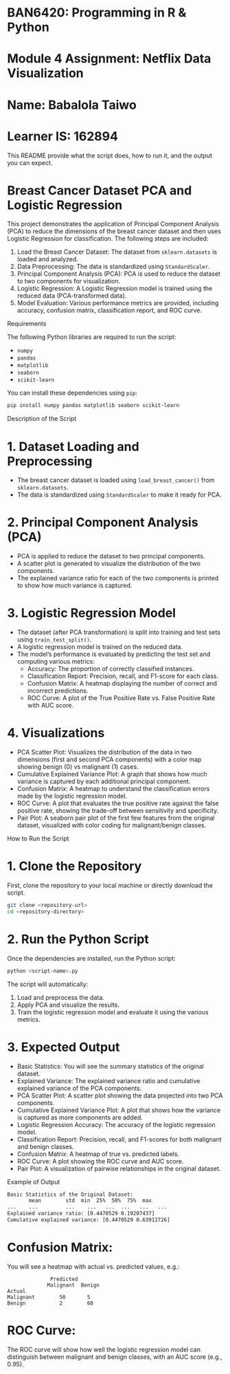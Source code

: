 # BAN6420: Programming in R & Python
# Module 4 Assignment: Netflix Data Visualization

# Name: Babalola Taiwo
# Learner IS: 162894

This README provide what the script does, how to run it, and the output you can expect.

# Breast Cancer Dataset PCA and Logistic Regression

This project demonstrates the application of Principal Component Analysis (PCA) to reduce the dimensions of the breast cancer dataset and then uses Logistic Regression for classification. The following steps are included:

1. Load the Breast Cancer Dataset: The dataset from `sklearn.datasets` is loaded and analyzed.
2. Data Preprocessing: The data is standardized using `StandardScaler`.
3. Principal Component Analysis (PCA): PCA is used to reduce the dataset to two components for visualization.
4. Logistic Regression: A Logistic Regression model is trained using the reduced data (PCA-transformed data).
5. Model Evaluation: Various performance metrics are provided, including accuracy, confusion matrix, classification report, and ROC curve.

 Requirements

The following Python libraries are required to run the script:

- `numpy`
- `pandas`
- `matplotlib`
- `seaborn`
- `scikit-learn`

You can install these dependencies using `pip`:

```bash
pip install numpy pandas matplotlib seaborn scikit-learn
```

 Description of the Script

# 1. Dataset Loading and Preprocessing
   - The breast cancer dataset is loaded using `load_breast_cancer()` from `sklearn.datasets`.
   - The data is standardized using `StandardScaler` to make it ready for PCA.

# 2. Principal Component Analysis (PCA)
   - PCA is applied to reduce the dataset to two principal components.
   - A scatter plot is generated to visualize the distribution of the two components.
   - The explained variance ratio for each of the two components is printed to show how much variance is captured.

# 3. Logistic Regression Model
   - The dataset (after PCA transformation) is split into training and test sets using `train_test_split()`.
   - A logistic regression model is trained on the reduced data.
   - The model’s performance is evaluated by predicting the test set and computing various metrics:
     - Accuracy: The proportion of correctly classified instances.
     - Classification Report: Precision, recall, and F1-score for each class.
     - Confusion Matrix: A heatmap displaying the number of correct and incorrect predictions.
     - ROC Curve: A plot of the True Positive Rate vs. False Positive Rate with AUC score.

# 4. Visualizations
   - PCA Scatter Plot: Visualizes the distribution of the data in two dimensions (first and second PCA components) with a color map showing benign (0) vs malignant (1) cases.
   - Cumulative Explained Variance Plot: A graph that shows how much variance is captured by each additional principal component.
   - Confusion Matrix: A heatmap to understand the classification errors made by the logistic regression model.
   - ROC Curve: A plot that evaluates the true positive rate against the false positive rate, showing the trade-off between sensitivity and specificity.
   - Pair Plot: A seaborn pair plot of the first few features from the original dataset, visualized with color coding for malignant/benign classes.

 How to Run the Script

# 1. Clone the Repository

First, clone the repository to your local machine or directly download the script.

```bash
git clone <repository-url>
cd <repository-directory>
```

# 2. Run the Python Script

Once the dependencies are installed, run the Python script:

```bash
python <script-name>.py
```

The script will automatically:

1. Load and preprocess the data.
2. Apply PCA and visualize the results.
3. Train the logistic regression model and evaluate it using the various metrics.

# 3. Expected Output

- Basic Statistics: You will see the summary statistics of the original dataset.
- Explained Variance: The explained variance ratio and cumulative explained variance of the PCA components.
- PCA Scatter Plot: A scatter plot showing the data projected into two PCA components.
- Cumulative Explained Variance Plot: A plot that shows how the variance is captured as more components are added.
- Logistic Regression Accuracy: The accuracy of the logistic regression model.
- Classification Report: Precision, recall, and F1-scores for both malignant and benign classes.
- Confusion Matrix: A heatmap of true vs. predicted labels.
- ROC Curve: A plot showing the ROC curve and AUC score.
- Pair Plot: A visualization of pairwise relationships in the original dataset.

 Example of Output

```bash
Basic Statistics of the Original Dataset:
       mean        std  min  25%  50%  75%  max
...    ...         ...    ...   ...  ...   ...   ...
Explained variance ratio: [0.4470529 0.19207437]
Cumulative explained variance: [0.4470529 0.63912726]
```

# Confusion Matrix:
You will see a heatmap with actual vs. predicted values, e.g.:
```
              Predicted
             Malignant  Benign
Actual
Malignant        50       5
Benign           2        60
```

# ROC Curve:
The ROC curve will show how well the logistic regression model can distinguish between malignant and benign classes, with an AUC score (e.g., 0.95).
